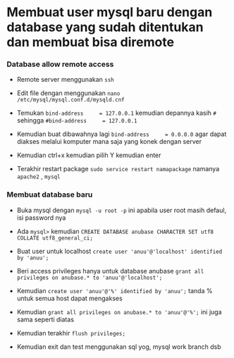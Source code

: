 # Membuat user mysql baru dengan database yang sudah ditentukan dan membuat bisa diremote

### Database allow remote access

- Remote server menggunakan `ssh`

- Edit file dengan menggunakan `nano /etc/mysql/mysql.conf.d/mysqld.cnf `

- Temukan `bind-address     = 127.0.0.1` kemudian depannya kasih `#` sehingga `#bind-address     = 127.0.0.1`

- Kemudian buat dibawahnya lagi `bind-address     = 0.0.0.0` agar dapat diakses melalui komputer mana saja yang konek dengan server

- Kemudian ctrl+x kemudian pilih Y kemudian enter

- Terakhir restart package `sudo service restart namapackage` namanya `apache2` , `mysql`


### Membuat database baru

- Buka mysql dengan `mysql -u root -p` ini apabila user root masih defaul, isi password nya

- Ada `mysql>` kemudian `CREATE DATABASE anubase CHARACTER SET utf8 COLLATE utf8_general_ci;`

- Buat user untuk localhost `create user 'anuu'@'localhost' identified by 'anuu';`

- Beri access privileges hanya untuk database anubase `grant all privileges on anubase.* to 'anuu'@'localhost';`

- Kemudian `create user 'anuu'@'%' identified by 'anuu';` tanda % untuk semua host dapat mengakses

- Kemudian `grant all privileges on anubase.* to 'anuu'@'%';` ini juga sama seperti diatas

- Kemudian terakhir `flush privileges;`

- Kemudian exit dan test menggunakan sql yog, mysql work branch dsb
